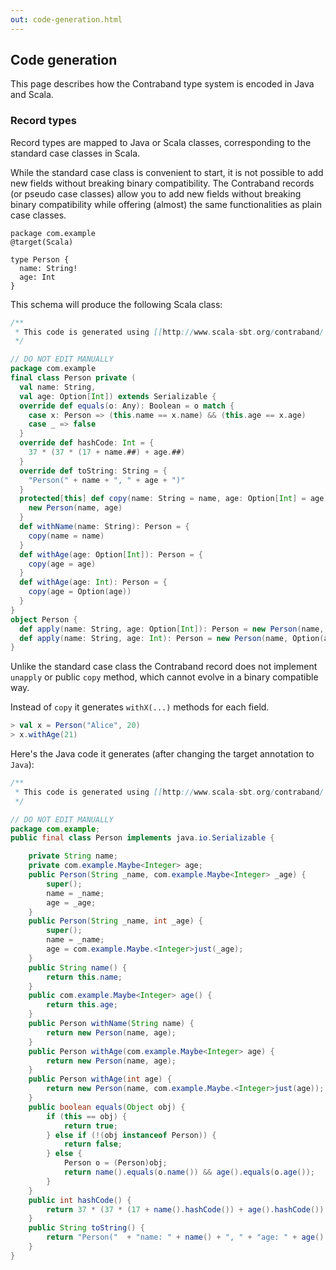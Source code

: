 ```yaml
---
out: code-generation.html
---
```


Code generation
---------------

This page describes how the Contraband type system is encoded in Java and Scala.

### Record types

Record types are mapped to Java or Scala classes, corresponding to the standard case classes in Scala.

While the standard case class is convenient to start, it is not possible to add new fields without breaking binary compatibility.
The Contraband records (or pseudo case classes) allow you to add new fields without breaking binary compatibility while offering (almost) the same functionalities as plain case classes.

```
package com.example
@target(Scala)

type Person {
  name: String!
  age: Int
}
```

This schema will produce the following Scala class:

```scala
/**
 * This code is generated using [[http://www.scala-sbt.org/contraband/ sbt-contraband]].
 */

// DO NOT EDIT MANUALLY
package com.example
final class Person private (
  val name: String,
  val age: Option[Int]) extends Serializable {
  override def equals(o: Any): Boolean = o match {
    case x: Person => (this.name == x.name) && (this.age == x.age)
    case _ => false
  }
  override def hashCode: Int = {
    37 * (37 * (17 + name.##) + age.##)
  }
  override def toString: String = {
    "Person(" + name + ", " + age + ")"
  }
  protected[this] def copy(name: String = name, age: Option[Int] = age): Person = {
    new Person(name, age)
  }
  def withName(name: String): Person = {
    copy(name = name)
  }
  def withAge(age: Option[Int]): Person = {
    copy(age = age)
  }
  def withAge(age: Int): Person = {
    copy(age = Option(age))
  }
}
object Person {
  def apply(name: String, age: Option[Int]): Person = new Person(name, age)
  def apply(name: String, age: Int): Person = new Person(name, Option(age))
}
```

Unlike the standard case class the Contraband record does not implement `unapply` or public `copy` method,
which cannot evolve in a binary compatible way.

Instead of `copy` it generates `withX(...)` methods for each field.

```scala
> val x = Person("Alice", 20)
> x.withAge(21)
```

Here's the Java code it generates (after changing the target annotation to `Java`):

```java
/**
 * This code is generated using [[http://www.scala-sbt.org/contraband/ sbt-contraband]].
 */

// DO NOT EDIT MANUALLY
package com.example;
public final class Person implements java.io.Serializable {

    private String name;
    private com.example.Maybe<Integer> age;
    public Person(String _name, com.example.Maybe<Integer> _age) {
        super();
        name = _name;
        age = _age;
    }
    public Person(String _name, int _age) {
        super();
        name = _name;
        age = com.example.Maybe.<Integer>just(_age);
    }
    public String name() {
        return this.name;
    }
    public com.example.Maybe<Integer> age() {
        return this.age;
    }
    public Person withName(String name) {
        return new Person(name, age);
    }
    public Person withAge(com.example.Maybe<Integer> age) {
        return new Person(name, age);
    }
    public Person withAge(int age) {
        return new Person(name, com.example.Maybe.<Integer>just(age));
    }
    public boolean equals(Object obj) {
        if (this == obj) {
            return true;
        } else if (!(obj instanceof Person)) {
            return false;
        } else {
            Person o = (Person)obj;
            return name().equals(o.name()) && age().equals(o.age());
        }
    }
    public int hashCode() {
        return 37 * (37 * (17 + name().hashCode()) + age().hashCode());
    }
    public String toString() {
        return "Person("  + "name: " + name() + ", " + "age: " + age() + ")";
    }
}
```

